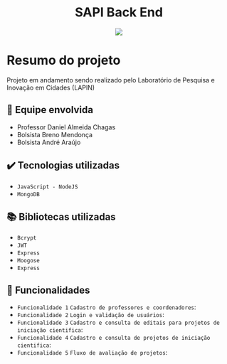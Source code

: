 <h1 align="center">SAPI Back End</h1>
<p align="center">
<img loading="lazy" src="http://img.shields.io/static/v1?label=STATUS&message=EM%20DESENVOLVIMENTO&color=GREEN&style=for-the-badge"/>
</p>

# Resumo do projeto
Projeto em andamento sendo realizado pelo Laboratório de Pesquisa e Inovação em Cidades (LAPIN)

## 🚀 Equipe envolvida
- Professor Daniel Almeida Chagas
- Bolsista Breno Mendonça
- Bolsista André Araújo


## ✔️ Tecnologias utilizadas

- ``JavaScript - NodeJS``
- ``MongoDB``

## 📚 Bibliotecas utilizadas

- ``Bcrypt``
- ``JWT``
- ``Express``
- ``Moogose``
- ``Express``
  
## 💾 Funcionalidades 
- `Funcionalidade 1` `Cadastro de professores e coordenadores`:
- `Funcionalidade 2` `Login e validação de usuários`:
- `Funcionalidade 3` `Cadastro e consulta de editais para projetos de iniciação cientifica`:
- `Funcionalidade 4` `Cadastro e consulta de projetos de iniciação cientifica`:
- `Funcionalidade 5` `Fluxo de avaliação de projetos`:
